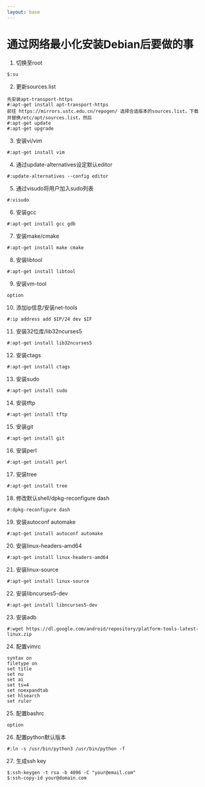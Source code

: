 ```yaml
---
layout: base
---
```


# 通过网络最小化安装Debian后要做的事


1. 切换至root
```
$:su
```
2. 更新sources.list
```
先安装apt-transport-https
#:apt-get install apt-transport-https
前往 https://mirrors.ustc.edu.cn/repogen/ 选择合适版本的sources.list，下载并替换/etc/apt/sources.list，然后
#:apt-get update
#:apt-get upgrade
```
3. 安装vi/vim
```
#:apt-get install vim
```
4. 通过update-alternatives设定默认editor
```
#:update-alternatives --config editor
```
5. 通过visudo将用户加入sudo列表
```
#:visudo
```
6. 安装gcc
```
#:apt-get install gcc gdb
```
7. 安装make/cmake
```
#:apt-get install make cmake
```
8. 安装libtool
```
#:apt-get install libtool
```
9. 安装vm-tool
```
option
```
10. 添加ip信息/安装net-tools
```
#:ip address add $IP/24 dev $IF
```
11. 安装32位库/lib32ncurses5
```
#:apt-get install lib32ncurses5
```
12. 安装ctags
```
#:apt-get install ctags
```
13. 安装sudo
```
#:apt-get install sudo
```
14. 安装tftp
```
#:apt-get install tftp
```
15. 安装git
```
#:apt-get install git
```
16. 安装perl
```
#:apt-get install perl
```
17. 安装tree
```
#:apt-get install tree
```
18. 修改默认shell/dpkg-reconfigure dash
```
#:dpkg-reconfigure dash
```
19. 安装autoconf automake
```
#:apt-get install autoconf automake
```
20. 安装linux-headers-amd64
```
#:apt-get install linux-headers-amd64
```
21. 安装linux-source
```
#:apt-get install linux-source
```
22. 安装libncurses5-dev
```
#:apt-get install libncurses5-dev
```
23. 安装adb
```
#:wget https://dl.google.com/android/repository/platform-tools-latest-linux.zip
```
24. 配置vimrc
```
syntax on
filetype on
set title
set nu
set ai
set ts=4
set noexpandtab
set hlsearch
set ruler
```
25. 配置bashrc
```
option
```
26. 配置python默认版本
```
#:ln -s /usr/bin/python3 /usr/bin/python -f
```
27. 生成ssh key
```
$:ssh-keygen -t rsa -b 4096 -C "your@email.com"
$:ssh-copy-id your@domain.com
```